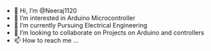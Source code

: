 - 👋 Hi, I’m @Neeraj1120
- 👀 I’m interested in Arduino Microcontroller
- 🌱 I’m currently Pursuing Electrical Engineering
- 💞️ I’m looking to collaborate on Projects on Arduino and controllers
- 📫 How to reach me ...

<!---
Neeraj1120/Neeraj1120 is a ✨ special ✨ repository because its `README.md` (this file) appears on your GitHub profile.
You can click the Preview link to take a look at your changes.
--->
